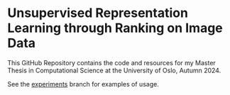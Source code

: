 # Unsupervised Representation Learning through Ranking on Image Data

This GitHub Repository contains the code and resources for my Master Thesis in Computational Science at the University of Oslo, Autumn 2024.

See the [experiments](https://github.com/mathiasmellemstuen/MasterThesis/tree/experiments) branch for examples of usage.
